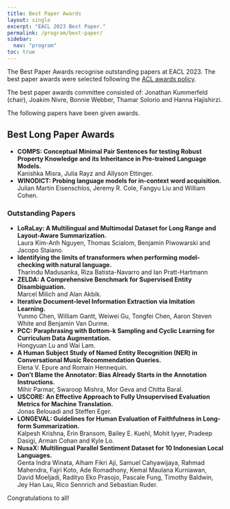 ```yaml
---
title: Best Paper Awards
layout: single
excerpt: "EACL 2023 Best Paper."
permalink: /program/best-paper/
sidebar:
  nav: "program"
toc: true
---
```


The Best Paper Awards recognise outstanding papers at EACL 2023. The best paper awards were selected following the [ACL awards policy](https://www.aclweb.org/adminwiki/index.php/ACL_Conference_Awards_Policy).


The best paper awards committee consisted of: Jonathan Kummerfeld (chair), Joakim Nivre, Bonnie Webber, Thamar Solorio and Hanna Hajishirzi.


The following papers have been given awards.

## Best Long Paper Awards

- **COMPS: Conceptual Minimal Pair Sentences for testing Robust Property Knowledge and its Inheritance in Pre-trained Language Models.**<br/>Kanishka Misra, Julia Rayz and Allyson Ettinger.
- **WINODICT: Probing language models for in-context word acquisition.**<br/>Julian Martin Eisenschlos, Jeremy R. Cole, Fangyu Liu and William Cohen.

### Outstanding Papers

- **LoRaLay: A Multilingual and Multimodal Dataset for Long Range and Layout-Aware Summarization.**<br/>
  Laura Kim-Anh Nguyen, Thomas Scialom, Benjamin Piwowarski and Jacopo Staiano.
- **Identifying the limits of transformers when performing model-checking with natural language.**<br/>
  Tharindu Madusanka, Riza Batista-Navarro and Ian Pratt-Hartmann
- **ZELDA: A Comprehensive Benchmark for Supervised Entity Disambiguation.**<br/>
  Marcel Milich and Alan Akbik.
- **Iterative Document-level Information Extraction via Imitation Learning.**<br/>Yunmo Chen, William Gantt, Weiwei Gu, Tongfei Chen, Aaron Steven White and Benjamin Van Durme.
- **PCC: Paraphrasing with Bottom-k Sampling and Cyclic Learning for Curriculum Data Augmentation.**<br/>Hongyuan Lu and Wai Lam.
- **A Human Subject Study of Named Entity Recognition (NER) in Conversational Music Recommendation Queries.**<br/>Elena V. Epure and Romain Hennequin.
- **Don’t Blame the Annotator: Bias Already Starts in the Annotation Instructions.**<br/>Mihir Parmar, Swaroop Mishra, Mor Geva and Chitta Baral.
- **USCORE: An Effective Approach to Fully Unsupervised Evaluation Metrics for Machine Translation.**<br/>Jonas Belouadi and Steffen Eger.
- **LONGEVAL: Guidelines for Human Evaluation of Faithfulness in Long-form Summarization.**<br/>Kalpesh Krishna, Erin Bransom, Bailey E. Kuehl, Mohit Iyyer, Pradeep Dasigi, Arman Cohan and Kyle Lo.
- **NusaX: Multilingual Parallel Sentiment Dataset for 10 Indonesian Local Languages.**<br/>Genta Indra Winata, Alham Fikri Aji, Samuel Cahyawijaya, Rahmad Mahendra, Fajri Koto, Ade Romadhony, Kemal Maulana Kurniawan, David Moeljadi, Radityo Eko Prasojo, Pascale Fung, Timothy Baldwin, Jey Han Lau, Rico Sennrich and Sebastian Ruder.

Congratulations to all!